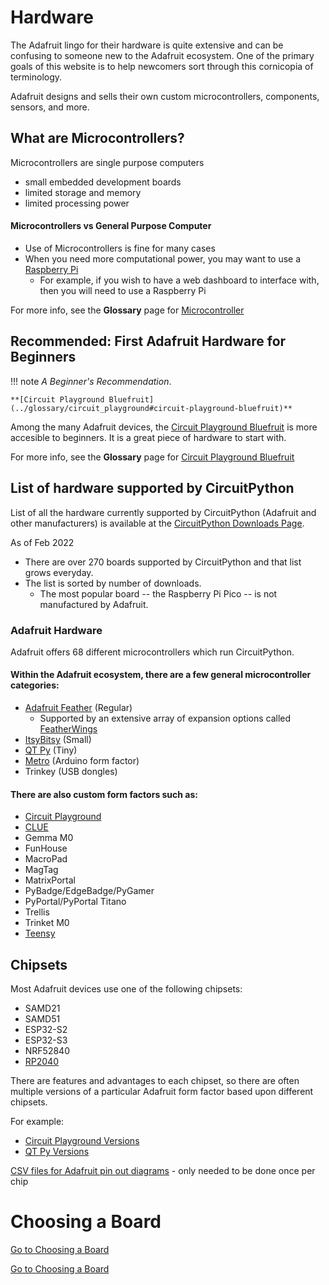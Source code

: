 # Hardware

The Adafruit lingo for their hardware is quite extensive and can be confusing to someone new to the Adafruit ecosystem.  One of the primary goals of this website is to help newcomers sort through this cornicopia of terminology.

Adafruit designs and sells their own custom microcontrollers, components, sensors, and more. 

## What are Microcontrollers?
Microcontrollers are single purpose computers 

- small embedded development boards
- limited storage and memory
- limited processing power


#### Microcontrollers vs General Purpose Computer

- Use of Microcontrollers is fine for many cases
- When you need more computational power, you may want to use a [Raspberry Pi](https://www.raspberrypi.com)
    - For example, if you wish to have a web dashboard to interface with, then you will need to use a Raspberry Pi


For more info, see the **Glossary** page for [Microcontroller](../glossary/microcontroller.md)


## Recommended: First Adafruit Hardware for Beginners

!!! note
    *A Beginner's Recommendation*.

    **[Circuit Playground Bluefruit](../glossary/circuit_playground#circuit-playground-bluefruit)**

Among the many Adafruit devices, the [Circuit Playground Bluefruit](../glossary/circuit_playground#circuit-playground-bluefruit) is more accesible to beginners.  It is a great piece of hardware to start with.

For more info, see the **Glossary** page for [Circuit Playground Bluefruit](../glossary/circuit_playground#circuit-playground-bluefruit)



## List of hardware supported by CircuitPython
List of all the hardware currently supported by CircuitPython (Adafruit and other manufacturers) is available at the [CircuitPython Downloads Page](https://circuitpython.org/downloads).

As of Feb 2022 

- There are over 270 boards supported by CircuitPython and that list grows everyday.
- The list is sorted by number of downloads.  
    - The most popular board -- the Raspberry Pi Pico -- is not manufactured by Adafruit.

### Adafruit Hardware

Adafruit offers 68 different microcontrollers which run CircuitPython.

#### Within the Adafruit ecosystem, there are a few general microcontroller categories:

- [Adafruit Feather](../glossary/feather.md) (Regular)
    - Supported by an extensive array of expansion options called [FeatherWings](../glossary/feather.md#featherwing)
- [ItsyBitsy](../glossary/itsy_bitsy.md) (Small)
- [QT Py](../glossary/qt_py.md) (Tiny)
- [Metro](../glossary/metro.md) (Arduino form factor)
- Trinkey (USB dongles)

#### There are also custom form factors such as: 

- [Circuit Playground](../../glossary/circuit_playground)
- [CLUE](../glossary/clue.md)
- Gemma M0
- FunHouse
- MacroPad
- MagTag
- MatrixPortal
- PyBadge/EdgeBadge/PyGamer
- PyPortal/PyPortal Titano
- Trellis 
- Trinket M0
- [Teensy](../glossary/teensy.md)


## Chipsets

Most Adafruit devices use one of the following chipsets: 

- SAMD21
- SAMD51
- ESP32-S2
- ESP32-S3
- NRF52840
- [RP2040](../glossary/rp2040.md)

There are features and advantages to each chipset, so there are often multiple versions of a particular Adafruit form factor based upon different chipsets.

For example:

- [Circuit Playground Versions](../glossary/circuit_playground/#circuit-playground)
- [QT Py Versions](../glossary/qt_py/#qt-py)





[CSV files for Adafruit pin out diagrams](https://github.com/adafruit/PrettyPins) - only needed to be done once per chip



# Choosing a Board

[Go to Choosing a Board](choosing_a_board.md)

<div>
<a href="./choosing_a_board/" class="btn btn-primary" role="button">Go to Choosing a Board</a>
</div>

